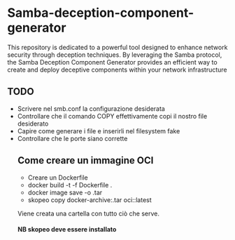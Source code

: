 # Samba-deception-component-generator
This repository is dedicated to a powerful tool designed to enhance network security through deception techniques. By leveraging the Samba protocol, the Samba Deception Component Generator provides an efficient way to create and deploy deceptive components within your network infrastructure

## TODO
<ul>
<li>Scrivere nel smb.conf la configurazione desiderata</li>
<li>Controllare che il comando COPY effettivamente copi il nostro file desiderato</li>
<li>Capire come generare i file e inserirli nel filesystem fake</li>
<li>Controllare che le porte siano corrette</li>


## Come creare un immagine OCI
- Creare un Dockerfile
- docker build -t <nome> -f Dockerfile .
- docker image save -o <nome>.tar <nome>
- skopeo copy docker-archive:<nome>.tar oci:<nome>:latest

Viene creata una cartella con tutto ciò che serve.
#### NB skopeo deve essere installato
